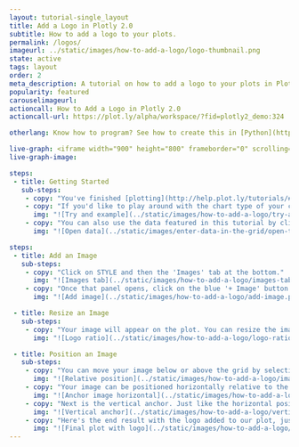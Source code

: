 ```yaml
---
layout: tutorial-single_layout
title: Add a Logo in Plotly 2.0
subtitle: How to add a logo to your plots.
permalink: /logos/
imageurl: ../static/images/how-to-add-a-logo/logo-thumbnail.png
state: active
tags: layout
order: 2
meta_description: A tutorial on how to add a logo to your plots in Plotly 2.0.
popularity: featured
carouselimageurl:
actioncall: How to Add a Logo in Plotly 2.0
actioncall-url: https://plot.ly/alpha/workspace/?fid=plotly2_demo:324

otherlang: Know how to program? See how to create this in [Python](https://plot.ly/python/logos/) or [R](https://plot.ly/r/logos/).

live-graph: <iframe width="900" height="800" frameborder="0" scrolling="no" src="https://plot.ly/~plotly2_demo/324.embed"></iframe>
live-graph-image:

steps:
 - title: Getting Started
   sub-steps:
    - copy: "You've finished [plotting](http://help.plot.ly/tutorials/#basic) and [styling](http://help.plot.ly/style-your-plots/) your graph, but did you know you can also add an image to it? This is especially great if you wish to include your logo."
    - copy: "If you'd like to play around with the chart type of your choice, along with its data, click the 'try an example' button to get a sample chart. This is a good way to get a feel of the workspace before starting your own work."
      img: "![Try and example](../static/images/how-to-add-a-logo/try-an-example.png)"
    - copy: "You can also use the data featured in this tutorial by clicking on 'Open This Data in Plotly' on the left-hand side. It'll open in your [workspace](https://plot.ly/create/infographic/)."
      img: "![Open data](../static/images/enter-data-in-the-grid/open-this-data.png)"

steps:
 - title: Add an Image
   sub-steps:
    - copy: "Click on STYLE and then the 'Images' tab at the bottom."
      img: "![Images tab](../static/images/how-to-add-a-logo/images-tab.png)"
    - copy: "Once that panel opens, click on the blue '+ Image' button at the top right-hand side. This is where you upload or drag and drop your image."
      img: "![Add image](../static/images/how-to-add-a-logo/add-image.png)"

 - title: Resize an Image
   sub-steps:
    - copy: "Your image will appear on the plot. You can resize the image by keeping the dimensions as is and selecting 'Contain', or choosing to 'Stretch' it. There's also the possibility of changing the width and height of the image."
      img: "![Logo ratio](../static/images/how-to-add-a-logo/logo-ratio-2.gif)"

 - title: Position an Image
   sub-steps:
    - copy: "You can move your image below or above the grid by selecting your preference next to RELATIVE POSITION. 'Below the grid' means the image will hide behind it, depending where you vertically anchor the image. You can also change the opacity of the image, and for this plot we have it at 100%. Depending on your background colour, if you place the image behind the grid, you won't see it until changing the background opacity."
      img: "![Relative position](../static/images/how-to-add-a-logo/image-relative-position-2.gif)"
    - copy: "Your image can be positioned horizontally relative to the canvas or axis, the canvas being the section of your plot within the margins. It can then be anchored to the right, center, or left of your canvas or axis."
      img: "![Anchor image horizontal](../static/images/how-to-add-a-logo/horizontal-position-2.gif)"
    - copy: "Next is the vertical anchor. Just like the horizontal positioning, you choose whether you want the image to be positioned relative to the canvas or axis, and anchored at the bottom, middle, or top."
      img: "![Vertical anchor](../static/images/how-to-add-a-logo/vertical-position-2.gif)"
    - copy: "Here's the end result with the logo added to our plot, just the way we want it to appear!"
      img: "![Final plot with logo](../static/images/how-to-add-a-logo/plot-with-logo-2.png)"
---
```

